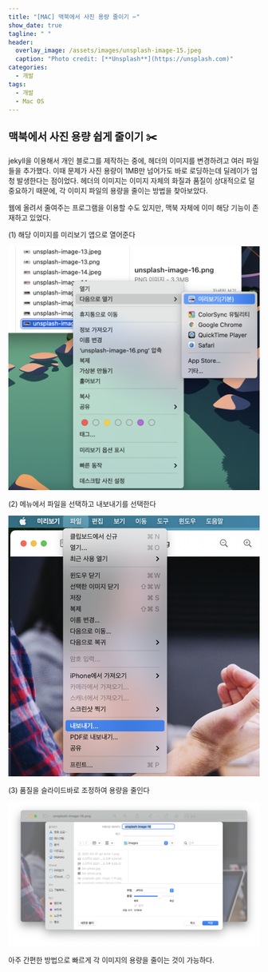 ```yaml
---
title: "[MAC] 맥북에서 사진 용량 줄이기 ✂️"
show_date: true
tagline: " "
header:
  overlay_image: /assets/images/unsplash-image-15.jpeg
  caption: "Photo credit: [**Unsplash**](https://unsplash.com)"
categories:
  - 개발
tags:
  - 개발
  - Mac OS
---
```


## 맥북에서 사진 용량 쉽게 줄이기 ✂️ 

jekyll을 이용해서 개인 블로그를 제작하는 중에, 헤더의 이미지를 변경하려고 여러 파일들을 추가했다.
이때 문제가 사진 용량이 1MB만 넘어가도 바로 로딩하는데 딜레이가 엄청 발생한다는 점이었다.
헤더의 이미지는 이미지 자체의 화질과 품질이 상대적으로 덜 중요하기 때문에, 각 이미지 파일의 용량을 줄이는 방법을 찾아보았다.

웹에 올려서 줄여주는 프로그램을 이용할 수도 있지만, 맥북 자체에 이미 해당 기능이 존재하고 있었다.

(1) 해당 이미지를 미리보기 앱으로 열어준다 <br/>

![이미지1](/assets/images/00_01.png)

(2) 메뉴에서 파일을 선택하고 내보내기를 선택한다 <br/>

![이미지2](/assets/images/00_02.jpeg)

(3) 품질을 슬라이드바로 조정하여 용량을 줄인다 <br/>

![이미지3](/assets/images/00_03.png)

아주 간편한 방법으로 빠르게 각 이미지의 용량을 줄이는 것이 가능하다.

